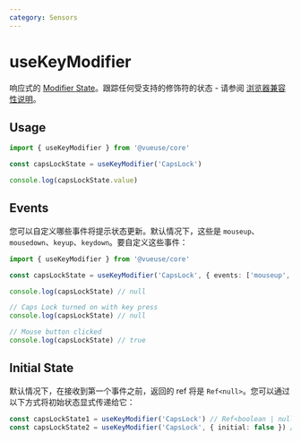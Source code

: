 ```yaml
---
category: Sensors
---
```


# useKeyModifier

响应式的 [Modifier State](https://developer.mozilla.org/en-US/docs/Web/API/KeyboardEvent/getModifierState)。跟踪任何受支持的修饰符的状态 - 请参阅 [浏览器兼容性说明](https://developer.mozilla.org/en-US/docs/Web/API/KeyboardEvent/getModifierState#browser_compatibility)。

## Usage

```ts
import { useKeyModifier } from '@vueuse/core'

const capsLockState = useKeyModifier('CapsLock')

console.log(capsLockState.value)
```

## Events

您可以自定义哪些事件将提示状态更新。默认情况下，这些是 `mouseup`、`mousedown`、`keyup`、`keydown`。要自定义这些事件：

```ts
import { useKeyModifier } from '@vueuse/core'

const capsLockState = useKeyModifier('CapsLock', { events: ['mouseup', 'mousedown'] })

console.log(capsLockState) // null

// Caps Lock turned on with key press
console.log(capsLockState) // null

// Mouse button clicked
console.log(capsLockState) // true
```

## Initial State

默认情况下，在接收到第一个事件之前，返回的 ref 将是 `Ref<null>`。您可以通过以下方式将初始状态显式传递给它：

```ts
const capsLockState1 = useKeyModifier('CapsLock') // Ref<boolean | null>
const capsLockState2 = useKeyModifier('CapsLock', { initial: false }) // Ref<boolean>
```
